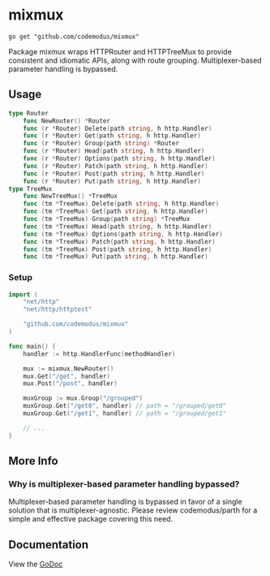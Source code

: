 # mixmux

    go get "github.com/codemodus/mixmux"

Package mixmux wraps HTTPRouter and HTTPTreeMux to provide consistent and
idiomatic APIs, along with route grouping.  Multiplexer-based parameter 
handling is bypassed.

## Usage

```go
type Router
    func NewRouter() *Router
    func (r *Router) Delete(path string, h http.Handler)
    func (r *Router) Get(path string, h http.Handler)
    func (r *Router) Group(path string) *Router
    func (r *Router) Head(path string, h http.Handler)
    func (r *Router) Options(path string, h http.Handler)
    func (r *Router) Patch(path string, h http.Handler)
    func (r *Router) Post(path string, h http.Handler)
    func (r *Router) Put(path string, h http.Handler)
type TreeMux
    func NewTreeMux() *TreeMux
    func (tm *TreeMux) Delete(path string, h http.Handler)
    func (tm *TreeMux) Get(path string, h http.Handler)
    func (tm *TreeMux) Group(path string) *TreeMux
    func (tm *TreeMux) Head(path string, h http.Handler)
    func (tm *TreeMux) Options(path string, h http.Handler)
    func (tm *TreeMux) Patch(path string, h http.Handler)
    func (tm *TreeMux) Post(path string, h http.Handler)
    func (tm *TreeMux) Put(path string, h http.Handler)
```

### Setup

```go
import (
    "net/http"
    "net/http/httptest"

    "github.com/codemodus/mixmux"
)

func main() {
    handler := http.HandlerFunc(methodHandler)

    mux := mixmux.NewRouter()
    mux.Get("/get", handler)
    mux.Post("/post", handler)

    muxGroup := mux.Group("/grouped")
    muxGroup.Get("/get0", handler) // path = "/grouped/get0"
    muxGroup.Get("/get1", handler) // path = "/grouped/get1"

    // ...
}
```

## More Info

### Why is multiplexer-based parameter handling bypassed?

Multiplexer-based parameter handling is bypassed in favor of a single solution 
that is multiplexer-agnostic.  Please review codemodus/parth for a simple and 
effective package covering this need.

## Documentation

View the [GoDoc](http://godoc.org/github.com/codemodus/mixmux)
